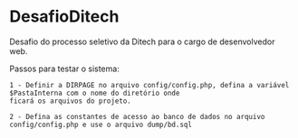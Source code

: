 # DesafioDitech
Desafio do processo seletivo da Ditech para o cargo de desenvolvedor web.

Passos para testar o sistema: 

	1 - Definir a DIRPAGE no arquivo config/config.php, defina a variável $PastaInterna com o nome do diretório onde 
	ficará os arquivos do projeto.

	2 - Defina as constantes de acesso ao banco de dados no arquivo config/config.php e use o arquivo dump/bd.sql
